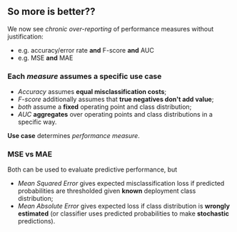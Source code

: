 ## So more is better??

We now see *chronic over-reporting* of performance measures without justification: 
- e.g. accuracy/error rate **and** F-score **and** AUC
- e.g. MSE **and** MAE


### Each *measure* assumes a specific **use case**
- *Accuracy* assumes **equal misclassification costs**; 
- *F-score* additionally assumes that **true negatives don't add value**; 
- *both* assume a **fixed** operating point and class distribution; 
- *AUC* **aggregates** over operating points and class distributions in a specific way.

**Use case** determines *performance measure*. 


### MSE vs MAE
Both can be used to evaluate predictive performance, but
- *Mean Squared Error* gives expected misclassification loss if predicted probabilities are thresholded given **known** deployment class distribution; 
- *Mean Absolute Error* gives expected loss if class distribution is **wrongly estimated** (or classifier uses predicted probabilities to make **stochastic** predictions).
